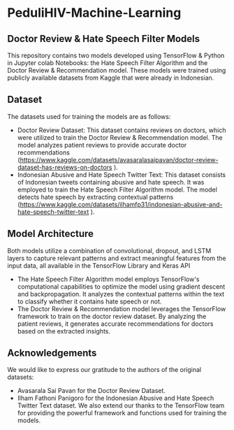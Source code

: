 # PeduliHIV-Machine-Learning

## Doctor Review & Hate Speech Filter Models
This repository contains two models developed using TensorFlow & Python in Jupyter colab Notebooks: the Hate Speech Filter Algorithm and the Doctor Review & Recommendation model. These models were trained using publicly available datasets from Kaggle that were already in Indonesian.

## Dataset
The datasets used for training the models are as follows:
- Doctor Review Dataset: This dataset contains reviews on doctors, which were utilized to train the Doctor Review & Recommendation model. The model analyzes patient reviews to provide accurate doctor recommendations (https://www.kaggle.com/datasets/avasaralasaipavan/doctor-review-dataset-has-reviews-on-doctors ).
- Indonesian Abusive and Hate Speech Twitter Text: This dataset consists of Indonesian tweets containing abusive and hate speech. It was employed to train the Hate Speech Filter Algorithm model. The model detects hate speech by extracting contextual patterns (https://www.kaggle.com/datasets/ilhamfp31/indonesian-abusive-and-hate-speech-twitter-text ).

## Model Architecture
Both models utilize a combination of convolutional, dropout, and LSTM layers to capture relevant patterns and extract meaningful features from the input data, all available in the TensorFlow Library and Keras API
- The Hate Speech Filter Algorithm model employs TensorFlow's computational capabilities to optimize the model using gradient descent and backpropagation. It analyzes the contextual patterns within the text to classify whether it contains hate speech or not.
- The Doctor Review & Recommendation model leverages the TensorFlow framework to train on the doctor review dataset. By analyzing the patient reviews, it generates accurate recommendations for doctors based on the extracted insights.

## Acknowledgements
We would like to express our gratitude to the authors of the original datasets:
- Avasarala Sai Pavan for the Doctor Review Dataset.
- Ilham Fathoni Panigoro for the Indonesian Abusive and Hate Speech Twitter Text dataset.
We also extend our thanks to the TensorFlow team for providing the powerful framework and functions used for training the models.


